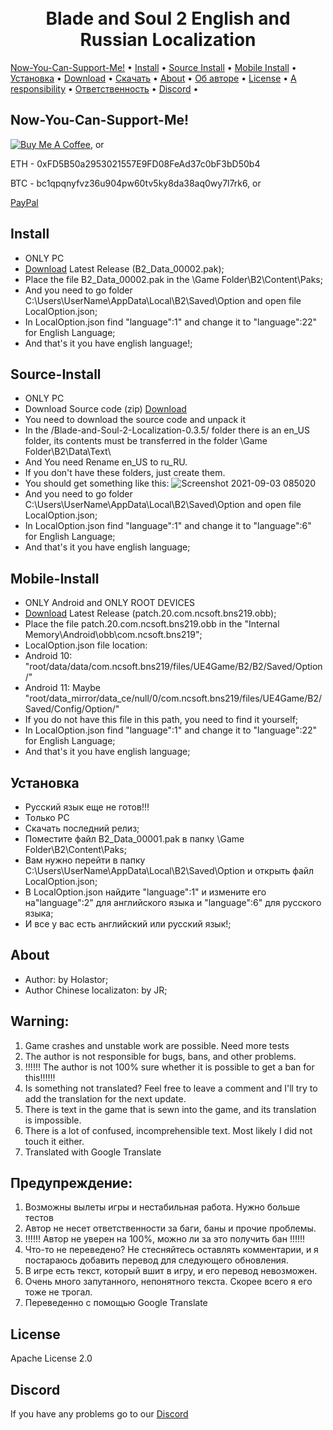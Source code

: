 <h1 align="center">
  <br>
  Blade and Soul 2 English and Russian Localization
  <br>
</h1>
  <a href="#Now-You-Can-Support-Me!">Now-You-Can-Support-Me!</a> •
  <a href="#Install">Install</a> •
  <a href="#Source-Install">Source Install</a> •
  <a href="#Mobile-Install">Mobile Install</a> •
  <a href="#Установка">Установка</a> •
  <a href="#download">Download</a> •
  <a href="#Скачать">Скачать</a> •
  <a href="#About">About</a> •
  <a href="#Об авторе">Об авторе</a> •
  <a href="#License">License</a> •
  <a href="#A responsibility">A responsibility</a> •
  <a href="#Ответственность">Ответственность</a> •
  <a href="#Discord">Discord</a> •
</p>


## Now-You-Can-Support-Me!

<a href="https://www.buymeacoffee.com/Holastor" target="_blank"><img src="https://www.buymeacoffee.com/assets/img/custom_images/orange_img.png" alt="Buy Me A Coffee" style="height: auto !important;width: auto !important;" ></a>, or

ETH - 0xFD5B50a2953021557E9FD08FeAd37c0bF3bD50b4

BTC - bc1qpqnyfvz36u904pw60tv5ky8da38aq0wy7l7rk6, or

[PayPal](https://www.paypal.me/holastor)

## Install

* ONLY PC
* [Download](https://github.com/Holastor/Blade-and-Soul-2-Localization/releases/tag/0.5.0) Latest Release (B2_Data_00002.pak);
* Place the file B2_Data_00002.pak in the \Game Folder\B2\Content\Paks;
* And you need to go folder C:\Users\UserName\AppData\Local\B2\Saved\Option and open file LocalOption.json;
* In LocalOption.json find "language":1" and change it to "language":22" for English Language;
* And that's it you have english language!;

## Source-Install
* ONLY PC
* Download Source code (zip) [Download](https://github.com/Holastor/Blade-and-Soul-2-Localization/archive/refs/tags/0.5.0.zip)
* You need to download the source code and unpack it
* In the /Blade-and-Soul-2-Localization-0.3.5/ folder there is an en_US folder, its contents must be transferred in the folder \Game Folder\B2\Data\Text\
* And You need Rename en_US to ru_RU.
* If you don't have these folders, just create them.
* You should get something like this:
 ![Screenshot 2021-09-03 085020](https://user-images.githubusercontent.com/77208679/131947968-630a7edd-d2e2-4754-80e1-769d07ffa34a.png)
* And you need to go folder C:\Users\UserName\AppData\Local\B2\Saved\Option and open file LocalOption.json;
* In LocalOption.json find "language":1" and change it to "language":6" for English Language;
* And that's it you have english language;

## Mobile-Install
* ONLY Android and ONLY ROOT DEVICES
* [Download](https://github.com/Holastor/Blade-and-Soul-2-Localization/releases/tag/0.5.0_M) Latest Release (patch.20.com.ncsoft.bns219.obb);
* Place the file patch.20.com.ncsoft.bns219.obb in the "Internal Memory\Android\obb\com.ncsoft.bns219\";
* LocalOption.json file location:
* Android 10: "root/data/data/com.ncsoft.bns219/files/UE4Game/B2/B2/Saved/Option/"
* Android 11: Maybe "root/data_mirror/data_ce/null/0/com.ncsoft.bns219/files/UE4Game/B2/Saved/Config/Option/"
* If you do not have this file in this path, you need to find it yourself;
* In LocalOption.json find "language":1" and change it to "language":22" for English Language;
* And that's it you have english language;

## Установка
* Русский язык еще не готов!!!
* Только PC
* Скачать последний релиз;
* Поместите файл B2_Data_00001.pak в папку \Game Folder\B2\Content\Paks;
* Вам нужно перейти в папку C:\Users\UserName\AppData\Local\B2\Saved\Option и открыть файл LocalOption.json;
* В LocalOption.json найдите "language":1" и измените его на"language":2" для английского языка и "language":6" для русского языка;
* И все у вас есть английский или русский язык!;


## About
  * Author: by Holastor;
  * Author Chinese localizaton: by JR;

## Warning:
1) Game crashes and unstable work are possible. Need more tests
2) The author is not responsible for bugs, bans, and other problems.
3) !!!!!! The author is not 100% sure whether it is possible to get a ban for this!!!!!!
4) Is something not translated? Feel free to leave a comment and I'll try to add the translation for the next update.
5) There is text in the game that is sewn into the game, and its translation is impossible.
6) There is a lot of confused, incomprehensible text. Most likely I did not touch it either.
7) Translated with Google Translate



## Предупреждение:
1) Возможны вылеты игры и нестабильная работа. Нужно больше тестов
2) Автор не несет ответственности за баги, баны и прочие проблемы.
3) !!!!!! Автор не уверен на 100%, можно ли за это получить бан !!!!!!
4) Что-то не переведено? Не стесняйтесь оставлять комментарии, и я постараюсь добавить перевод для следующего обновления.
5) В игре есть текст, который вшит в игру, и его перевод невозможен.
6) Очень много запутанного, непонятного текста. Скорее всего я его тоже не трогал.
7) Переведенно с помощью Google Translate

## License

Apache License 2.0

## Discord

If you have any problems go to our [Discord](https://discord.gg/ecbKmM5h6Q)
